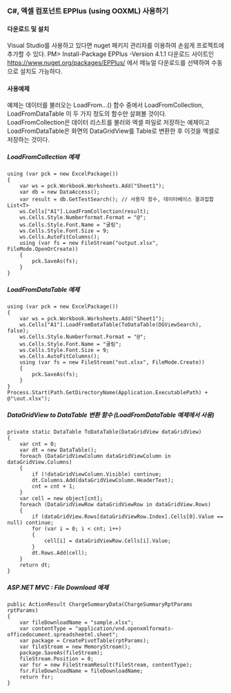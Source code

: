 ### C#, 엑셀 컴포넌트 EPPlus (using OOXML) 사용하기

#### 다운로드 및 설치
Visual Studio를 사용하고 있다면 nuget 패키지 관리자를 이용하여 손쉽게 프로젝트에 추가할 수 있다. PM> Install-Package EPPlus -Version 4.1.1 다운로드 사이트인 https://www.nuget.org/packages/EPPlus/ 에서 메뉴얼 다운로드를 선택하여 수동으로 설치도 가능하다.

#### 사용예제
예제는 데이터를 불러오는 LoadFrom…() 함수 중에서 LoadFromCollection, LoadFromDataTable 이 두 가지 정도의 함수만 살펴볼 것이다. LoadFromCollection은 데이터 리스트를 불러와 엑셀 파일로 저장하는 예제이고 LoadFromDataTable은 화면의 DataGridView를 Table로 변환한 후 이것을 엑셀로 저장하는 것이다.

##### LoadFromCollection 예제
```
using (var pck = new ExcelPackage())
{
	var ws = pck.Workbook.Worksheets.Add("Sheet1");
	var db = new DataAccess();
	var result = db.GetTestSearch(); // 사용자 함수, 데이터베이스 결과집합 List<T>
	ws.Cells["A1"].LoadFromCollection(result);
	ws.Cells.Style.Numberformat.Format = "@";
	ws.Cells.Style.Font.Name = "굴림";
	ws.Cells.Style.Font.Size = 9;
	ws.Cells.AutoFitColumns();
	using (var fs = new FileStream("output.xlsx", FileMode.OpenOrCreate)) 
	{ 
		pck.SaveAs(fs); 
	}
}
```

##### LoadFromDataTable 예제
```
using (var pck = new ExcelPackage())
{
	var ws = pck.Workbook.Worksheets.Add("Sheet1");
	ws.Cells["A1"].LoadFromDataTable(ToDataTable(DGViewSearch), false);
	ws.Cells.Style.Numberformat.Format = "@";
	ws.Cells.Style.Font.Name = "굴림";
	ws.Cells.Style.Font.Size = 9;
	ws.Cells.AutoFitColumns();
	using (var fs = new FileStream("out.xlsx", FileMode.Create))
	{
		pck.SaveAs(fs);
	}
}
Process.Start(Path.GetDirectoryName(Application.ExecutablePath) + @"\out.xlsx");
```

##### DataGridView to DataTable 변환 함수 (LoadFromDataTable 예제에서 사용)
```
private static DataTable ToDataTable(DataGridView dataGridView)
{
	var cnt = 0;
	var dt = new DataTable();
	foreach (DataGridViewColumn dataGridViewColumn in dataGridView.Columns)
	{
		if (!dataGridViewColumn.Visible) continue;
		dt.Columns.Add(dataGridViewColumn.HeaderText);
		cnt = cnt + 1;
	}
	var cell = new object[cnt];
	foreach (DataGridViewRow dataGridViewRow in dataGridView.Rows)
	{
		if (dataGridView.Rows[dataGridViewRow.Index].Cells[0].Value == null) continue;
		for (var i = 0; i < cnt; i++)
		{
			cell[i] = dataGridViewRow.Cells[i].Value;
		}
		dt.Rows.Add(cell);
	}
	return dt;
}
```

##### ASP.NET MVC : File Download 예제
```
public ActionResult ChargeSummaryData(ChargeSummaryRptParams rptParams)
{
	var fileDownloadName = "sample.xlsx";
	var contentType = "application/vnd.openxmlformats-officedocument.spreadsheetml.sheet";
	var package = CreatePivotTable(rptParams);
	var fileStream = new MemoryStream();
	package.SaveAs(fileStream);
	fileStream.Position = 0;
	var fsr = new FileStreamResult(fileStream, contentType);
	fsr.FileDownloadName = fileDownloadName;
	return fsr;
}
```
